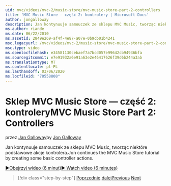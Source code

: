 ```yaml
---
uid: mvc/videos/mvc-2/music-store/mvc-music-store-part-2-controllers
title: 'MVC Music Store — część 2: kontrolery | Microsoft Docs'
author: jongalloway
description: Jan kontynuuje samouczek ze sklepu MVC Music, tworząc niektóre podstawowe akcje kontrolera.
ms.author: riande
ms.date: 06/22/2010
ms.assetid: 2849e269-af4f-4e87-a07e-0b9cb01b4241
msc.legacyurl: /mvc/videos/mvc-2/music-store/mvc-music-store-part-2-controllers
msc.type: video
ms.openlocfilehash: e34581130cebaef7a7bcd057e99642cb94936bfa
ms.sourcegitcommit: e7e91932a6e91a63e2e46417626f39d6b244a3ab
ms.translationtype: MT
ms.contentlocale: pl-PL
ms.lasthandoff: 03/06/2020
ms.locfileid: "78558808"
---
```

# <a name="mvc-music-store-part-2-controllers"></a><span data-ttu-id="731c8-103">Sklep MVC Music Store — część 2: kontrolery</span><span class="sxs-lookup"><span data-stu-id="731c8-103">MVC Music Store Part 2: Controllers</span></span>

<span data-ttu-id="731c8-104">przez [Jan Galloway](https://github.com/jongalloway)</span><span class="sxs-lookup"><span data-stu-id="731c8-104">by [Jon Galloway](https://github.com/jongalloway)</span></span>

<span data-ttu-id="731c8-105">Jan kontynuuje samouczek ze sklepu MVC Music, tworząc niektóre podstawowe akcje kontrolera.</span><span class="sxs-lookup"><span data-stu-id="731c8-105">Jon continues the MVC Music Store tutorial by creating some basic controller actions.</span></span>

[<span data-ttu-id="731c8-106">&#9654;Obejrzyj wideo (6 minut)</span><span class="sxs-lookup"><span data-stu-id="731c8-106">&#9654; Watch video (6 minutes)</span></span>](https://channel9.msdn.com/Blogs/ASP-NET-Site-Videos/mvc-music-store-part-2-controllers)

> [!div class="step-by-step"]
> <span data-ttu-id="731c8-107">[Poprzednie](mvc-music-store-part-1-intro-tools-and-project-structure.md)
> [dalej](mvc-music-store-part-3-views-and-viewmodels.md)</span><span class="sxs-lookup"><span data-stu-id="731c8-107">[Previous](mvc-music-store-part-1-intro-tools-and-project-structure.md)
[Next](mvc-music-store-part-3-views-and-viewmodels.md)</span></span>
